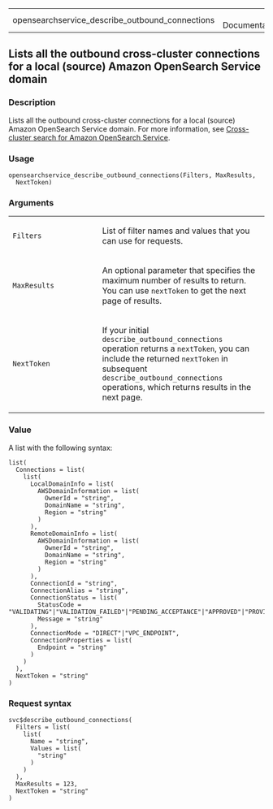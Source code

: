 <table style="width: 100%;">
<tbody>
<tr class="odd">
<td>opensearchservice_describe_outbound_connections</td>
<td style="text-align: right;">R Documentation</td>
</tr>
</tbody>
</table>

## Lists all the outbound cross-cluster connections for a local (source) Amazon OpenSearch Service domain

### Description

Lists all the outbound cross-cluster connections for a local (source)
Amazon OpenSearch Service domain. For more information, see
[Cross-cluster search for Amazon OpenSearch
Service](https://docs.aws.amazon.com/opensearch-service/latest/developerguide/cross-cluster-search.html).

### Usage

    opensearchservice_describe_outbound_connections(Filters, MaxResults,
      NextToken)

### Arguments

<table>
<colgroup>
<col style="width: 35%" />
<col style="width: 65%" />
</colgroup>
<tbody>
<tr class="odd">
<td><code
id="opensearchservice_describe_outbound_connections_:_Filters">Filters</code></td>
<td><p>List of filter names and values that you can use for
requests.</p></td>
</tr>
<tr class="even">
<td><code
id="opensearchservice_describe_outbound_connections_:_MaxResults">MaxResults</code></td>
<td><p>An optional parameter that specifies the maximum number of
results to return. You can use <code>nextToken</code> to get the next
page of results.</p></td>
</tr>
<tr class="odd">
<td><code
id="opensearchservice_describe_outbound_connections_:_NextToken">NextToken</code></td>
<td><p>If your initial <code>describe_outbound_connections</code>
operation returns a <code>nextToken</code>, you can include the returned
<code>nextToken</code> in subsequent
<code>describe_outbound_connections</code> operations, which returns
results in the next page.</p></td>
</tr>
</tbody>
</table>

### Value

A list with the following syntax:

    list(
      Connections = list(
        list(
          LocalDomainInfo = list(
            AWSDomainInformation = list(
              OwnerId = "string",
              DomainName = "string",
              Region = "string"
            )
          ),
          RemoteDomainInfo = list(
            AWSDomainInformation = list(
              OwnerId = "string",
              DomainName = "string",
              Region = "string"
            )
          ),
          ConnectionId = "string",
          ConnectionAlias = "string",
          ConnectionStatus = list(
            StatusCode = "VALIDATING"|"VALIDATION_FAILED"|"PENDING_ACCEPTANCE"|"APPROVED"|"PROVISIONING"|"ACTIVE"|"REJECTING"|"REJECTED"|"DELETING"|"DELETED",
            Message = "string"
          ),
          ConnectionMode = "DIRECT"|"VPC_ENDPOINT",
          ConnectionProperties = list(
            Endpoint = "string"
          )
        )
      ),
      NextToken = "string"
    )

### Request syntax

    svc$describe_outbound_connections(
      Filters = list(
        list(
          Name = "string",
          Values = list(
            "string"
          )
        )
      ),
      MaxResults = 123,
      NextToken = "string"
    )
